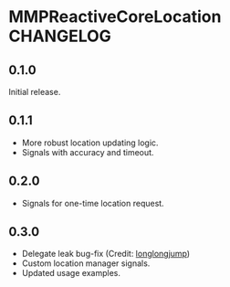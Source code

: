 # MMPReactiveCoreLocation CHANGELOG

## 0.1.0

Initial release.

## 0.1.1

* More robust location updating logic.
* Signals with accuracy and timeout.

## 0.2.0

* Signals for one-time location request.

## 0.3.0

* Delegate leak bug-fix (Credit: [longlongjump](https://github.com/longlongjump))
* Custom location manager signals.
* Updated usage examples.
